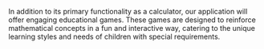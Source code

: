  In addition to its primary functionality as a calculator, our application will offer engaging educational games. These games are designed to reinforce mathematical concepts in a fun and interactive way, catering to the unique learning styles and needs of children with special requirements.
